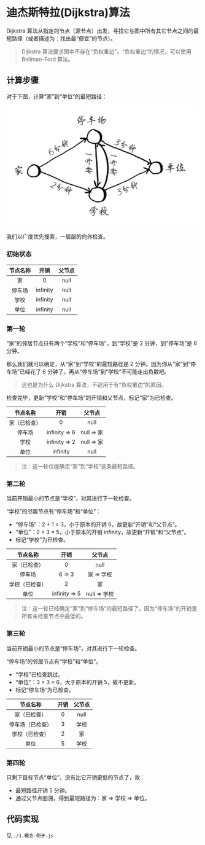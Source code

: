 # 迪杰斯特拉(Dijkstra)算法

Dijkstra 算法从指定的节点（源节点）出发，寻找它与图中所有其它节点之间的最短路径（或者描述为：找出最“便宜”的节点）。

> Dijkstra 算法要求图中不存在“负权重边”。“负权重边”的情况，可以使用 Bellman-Ford 算法。

## 计算步骤

对于下图，计算“家”到“单位”的最短路径：

![image-20240321164750016](assets/image-20240321164750016.png)

我们以广度优先搜索，一层层的向外检查。

### 初始状态

| 节点名称 |   开销   | 父节点 |
| :------: | :------: | :----: |
|    家    |    0     |  null  |
|  停车场  | infinity |  null  |
|   学校   | infinity |  null  |
|   单位   | infinity |  null  |

### 第一轮

“家”的邻居节点只有两个“学校”和“停车场”，到“学校”是 2 分钟，到“停车场”是 6 分钟。

那么我们就可以确定，从“家”到“学校”的最短路径是 2 分钟。因为你从“家”到“停车场”已经花了 6 分钟了，再从“停车场”到“学校”不可能走出负数吧。

> 这也是为什么 Dijkstra 算法，不适用于有“负权重边”的原因。

检查完毕，更新“学校”和“停车场”的开销和父节点，标记“家”为已检查。

|   节点名称   |     开销      |   父节点   |
| :----------: | :-----------: | :--------: |
| 家（已检查） |       0       |    null    |
|    停车场    | infinity => 6 | null => 家 |
|     学校     | infinity => 2 | null => 家 |
|     单位     |   infinity    |    null    |

> 注：这一轮仅能确定“家”到“学校”这条最短路径。

### 第二轮

当前开销最小的节点是“学校”，对其进行下一轮检查。

“学校”的邻居节点有“停车场”和“单位”：

- “停车场”：2 + 1 = 3，小于原本的开销 6，故更新“开销”和“父节点”。
- “单位”：2 + 3 = 5，小于原本的开销 infinity，故更新“开销”和“父节点”。
- 标记“学校”为已检查。

|    节点名称    |     开销      |    父节点    |
| :------------: | :-----------: | :----------: |
|  家（已检查）  |       0       |     null     |
|     停车场     |    6 => 3     |  家 => 学校  |
| 学校（已检查） |       2       |      家      |
|      单位      | infinity => 5 | null => 学校 |

> 注：这一轮已经确定“家”到“停车场”的最短路径了，因为“停车场”的开销是所有未检查节点中最低的。

### 第三轮

当前开销最小的节点是“停车场”，对其进行下一轮检查。

“停车场”的邻居节点有“学校”和“单位”。

- “学校”已检查跳过。
- “单位”：3 + 3 = 6，大于原本的开销 5，故不更新。
- 标记“停车场”为已检查。

|     节点名称     | 开销 | 父节点 |
| :--------------: | :--: | :----: |
|   家（已检查）   |  0   |  null  |
| 停车场（已检查） |  3   |  学校  |
|  学校（已检查）  |  2   |   家   |
|       单位       |  5   |  学校  |

### 第四轮

只剩下目标节点“单位”，没有比它开销更低的节点了，故：

- 最短路径开销 5 分钟。
- 通过父节点回溯，得到最短路径为：家 => 学校 => 单位。

## 代码实现

见 `./1.概念-例子.js`



